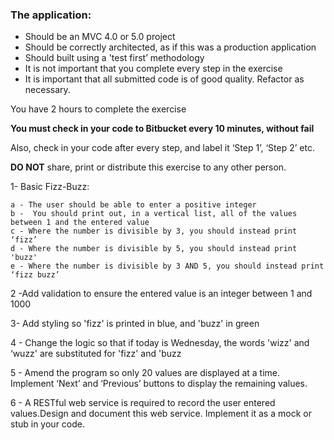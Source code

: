 ### The application:
* Should be an MVC 4.0 or 5.0 project
* Should be correctly architected, as if this was a production application
* Should built using a 'test first’ methodology
* It is not important that you complete every step in the exercise
* It is important that all submitted code is of good quality. Refactor as necessary.
 
You have 2 hours to complete the exercise
 
**You must check in your code to Bitbucket every 10 minutes, without fail**
 
Also, check in your code after every step, and label it ‘Step 1’, ‘Step 2’ etc.
 
**DO NOT** share, print or distribute this exercise to any other person.

1- Basic Fizz-Buzz:

	a - The user should be able to enter a positive integer
	b -  You should print out, in a vertical list, all of the values between 1 and the entered value
	c - Where the number is divisible by 3, you should instead print ‘fizz’
	d - Where the number is divisible by 5, you should instead print 'buzz'
	e - Where the number is divisible by 3 AND 5, you should instead print ‘fizz buzz’
2 -Add validation to ensure the entered value is an integer between 1 and 1000

3- Add styling so 'fizz' is printed in blue, and 'buzz' in green

4 - Change the logic so that if today is Wednesday, the words 'wizz' and ‘wuzz' are substituted for 'fizz' and 'buzz

5 - Amend the program so only 20 values are displayed at a time. Implement ‘Next’ and ‘Previous’ buttons to display the remaining values.

6 - A RESTful web service is required  to record the user entered values.Design and document this web service. Implement it as a mock or stub in your code.